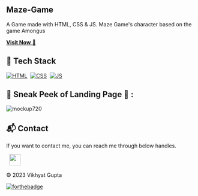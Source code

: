 ## Maze-Game
A Game made with HTML, CSS & JS. Maze Game's character based on the game Amongus

<a href="https://portfolio.vikhyatgupta1.repl.co/the%20projects/SUS%20game/index.html" target="_blank">**Visit Now** 🚀</a>


## 📌 Tech Stack
[![HTML](https://img.shields.io/badge/html5%20-%23E34F26.svg?&style=for-the-badge&logo=html5&logoColor=white)](https://github.com/search?q=user%3AVikhyatz+html)&nbsp;
[![CSS](https://img.shields.io/badge/css3%20-%231572B6.svg?&style=for-the-badge&logo=css3&logoColor=white)](https://github.com/search?q=user%3AVikhyatz+css)&nbsp;
[![JS](https://img.shields.io/badge/javascript%20-%23323330.svg?&style=for-the-badge&logo=javascript&logoColor=%23F7DF1E)](https://github.com/search?q=user%3AVikhyatz+javascript)


## 📌 Sneak Peek of Landing Page 🙈 :
![mockup720](https://portfolio.vikhyatgupta1.repl.co/assets/images/game%20project.png)


<h2>📬 Contact</h2>


If you want to contact me, you can reach me through below handles.

&nbsp;&nbsp;<a href="https://www.linkedin.com/in/vikhyat-gupta-933450246/"><img src="https://www.felberpr.com/wp-content/uploads/linkedin-logo.png" width="30"></img></a>

© 2023 Vikhyat Gupta


[![forthebadge](https://forthebadge.com/images/badges/built-with-love.svg)](https://forthebadge.com)
